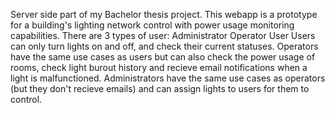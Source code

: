 Server side part of my Bachelor thesis project. This webapp is a prototype for a building's lighting network control with power usage monitoring capabilities. There are 3 types of user:
  Administrator
  Operator
  User
Users can only turn lights on and off, and check their current statuses. Operators have the same use cases as users but can also check the power usage of rooms, check light burout history and recieve email notifications when a light is malfunctioned. Administrators have the same use cases as operators (but they don't recieve emails) and can assign lights to users for them to control. 
